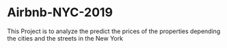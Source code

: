 # Airbnb-NYC-2019
This Project is to analyze the predict the prices of the properties depending the cities and the streets in the New York
